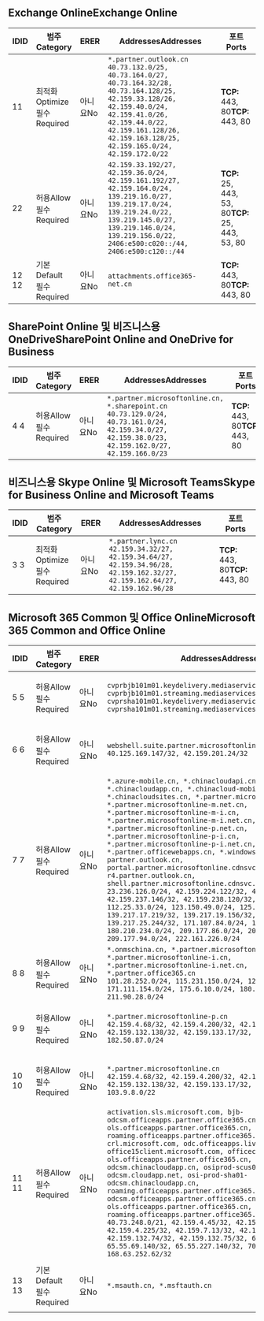 <!--THIS FILE IS AUTOMATICALLY GENERATED. MANUAL CHANGES WILL BE OVERWRITTEN.-->
<!--Please contact the Office 365 Endpoints team with any questions.-->
<!--China endpoints version 2019072900-->
<!--File generated 2019-07-29 11:00:19.8043-->

## <a name="exchange-online"></a><span data-ttu-id="38234-101">Exchange Online</span><span class="sxs-lookup"><span data-stu-id="38234-101">Exchange Online</span></span>

<span data-ttu-id="38234-102">ID</span><span class="sxs-lookup"><span data-stu-id="38234-102">ID</span></span> | <span data-ttu-id="38234-103">범주</span><span class="sxs-lookup"><span data-stu-id="38234-103">Category</span></span> | <span data-ttu-id="38234-104">ER</span><span class="sxs-lookup"><span data-stu-id="38234-104">ER</span></span> | <span data-ttu-id="38234-105">Addresses</span><span class="sxs-lookup"><span data-stu-id="38234-105">Addresses</span></span> | <span data-ttu-id="38234-106">포트</span><span class="sxs-lookup"><span data-stu-id="38234-106">Ports</span></span>
-- | -------------------- | -- | --------------------------------------------------------------------------------------------------------------------------------------------------------------------------------------------------------------------------------------- | ------------------------
<span data-ttu-id="38234-107">1</span><span class="sxs-lookup"><span data-stu-id="38234-107">1</span></span> | <span data-ttu-id="38234-108">최적화</span><span class="sxs-lookup"><span data-stu-id="38234-108">Optimize</span></span><BR><span data-ttu-id="38234-109">필수</span><span class="sxs-lookup"><span data-stu-id="38234-109">Required</span></span> | <span data-ttu-id="38234-110">아니요</span><span class="sxs-lookup"><span data-stu-id="38234-110">No</span></span> | `*.partner.outlook.cn`<BR>`40.73.132.0/25, 40.73.164.0/27, 40.73.164.32/28, 40.73.164.128/25, 42.159.33.128/26, 42.159.40.0/24, 42.159.41.0/26, 42.159.44.0/22, 42.159.161.128/26, 42.159.163.128/25, 42.159.165.0/24, 42.159.172.0/22` | <span data-ttu-id="38234-111">**TCP:** 443, 80</span><span class="sxs-lookup"><span data-stu-id="38234-111">**TCP:** 443, 80</span></span>
<span data-ttu-id="38234-112">2</span><span class="sxs-lookup"><span data-stu-id="38234-112">2</span></span> | <span data-ttu-id="38234-113">허용</span><span class="sxs-lookup"><span data-stu-id="38234-113">Allow</span></span><BR><span data-ttu-id="38234-114">필수</span><span class="sxs-lookup"><span data-stu-id="38234-114">Required</span></span> | <span data-ttu-id="38234-115">아니요</span><span class="sxs-lookup"><span data-stu-id="38234-115">No</span></span> | `42.159.33.192/27, 42.159.36.0/24, 42.159.161.192/27, 42.159.164.0/24, 139.219.16.0/27, 139.219.17.0/24, 139.219.24.0/22, 139.219.145.0/27, 139.219.146.0/24, 139.219.156.0/22, 2406:e500:c020::/44, 2406:e500:c120::/44` | <span data-ttu-id="38234-116">**TCP:** 25, 443, 53, 80</span><span class="sxs-lookup"><span data-stu-id="38234-116">**TCP:** 25, 443, 53, 80</span></span>
<span data-ttu-id="38234-117">12 </span><span class="sxs-lookup"><span data-stu-id="38234-117">12</span></span> | <span data-ttu-id="38234-118">기본</span><span class="sxs-lookup"><span data-stu-id="38234-118">Default</span></span><BR><span data-ttu-id="38234-119">필수</span><span class="sxs-lookup"><span data-stu-id="38234-119">Required</span></span> | <span data-ttu-id="38234-120">아니요</span><span class="sxs-lookup"><span data-stu-id="38234-120">No</span></span> | `attachments.office365-net.cn` | <span data-ttu-id="38234-121">**TCP:** 443, 80</span><span class="sxs-lookup"><span data-stu-id="38234-121">**TCP:** 443, 80</span></span>

## <a name="sharepoint-online-and-onedrive-for-business"></a><span data-ttu-id="38234-122">SharePoint Online 및 비즈니스용 OneDrive</span><span class="sxs-lookup"><span data-stu-id="38234-122">SharePoint Online and OneDrive for Business</span></span>

<span data-ttu-id="38234-123">ID</span><span class="sxs-lookup"><span data-stu-id="38234-123">ID</span></span> | <span data-ttu-id="38234-124">범주</span><span class="sxs-lookup"><span data-stu-id="38234-124">Category</span></span> | <span data-ttu-id="38234-125">ER</span><span class="sxs-lookup"><span data-stu-id="38234-125">ER</span></span> | <span data-ttu-id="38234-126">Addresses</span><span class="sxs-lookup"><span data-stu-id="38234-126">Addresses</span></span> | <span data-ttu-id="38234-127">포트</span><span class="sxs-lookup"><span data-stu-id="38234-127">Ports</span></span>
-- | ----------------- | -- | ----------------------------------------------------------------------------------------------------------------------------------------------------- | ----------------
<span data-ttu-id="38234-128">4 </span><span class="sxs-lookup"><span data-stu-id="38234-128">4</span></span> | <span data-ttu-id="38234-129">허용</span><span class="sxs-lookup"><span data-stu-id="38234-129">Allow</span></span><BR><span data-ttu-id="38234-130">필수</span><span class="sxs-lookup"><span data-stu-id="38234-130">Required</span></span> | <span data-ttu-id="38234-131">아니요</span><span class="sxs-lookup"><span data-stu-id="38234-131">No</span></span> | `*.partner.microsoftonline.cn, *.sharepoint.cn`<BR>`40.73.129.0/24, 40.73.161.0/24, 42.159.34.0/27, 42.159.38.0/23, 42.159.162.0/27, 42.159.166.0/23` | <span data-ttu-id="38234-132">**TCP:** 443, 80</span><span class="sxs-lookup"><span data-stu-id="38234-132">**TCP:** 443, 80</span></span>

## <a name="skype-for-business-online-and-microsoft-teams"></a><span data-ttu-id="38234-133">비즈니스용 Skype Online 및 Microsoft Teams</span><span class="sxs-lookup"><span data-stu-id="38234-133">Skype for Business Online and Microsoft Teams</span></span>

<span data-ttu-id="38234-134">ID</span><span class="sxs-lookup"><span data-stu-id="38234-134">ID</span></span> | <span data-ttu-id="38234-135">범주</span><span class="sxs-lookup"><span data-stu-id="38234-135">Category</span></span> | <span data-ttu-id="38234-136">ER</span><span class="sxs-lookup"><span data-stu-id="38234-136">ER</span></span> | <span data-ttu-id="38234-137">Addresses</span><span class="sxs-lookup"><span data-stu-id="38234-137">Addresses</span></span> | <span data-ttu-id="38234-138">포트</span><span class="sxs-lookup"><span data-stu-id="38234-138">Ports</span></span>
-- | -------------------- | -- | -------------------------------------------------------------------------------------------------------------------------------- | ----------------
<span data-ttu-id="38234-139">3 </span><span class="sxs-lookup"><span data-stu-id="38234-139">3</span></span> | <span data-ttu-id="38234-140">최적화</span><span class="sxs-lookup"><span data-stu-id="38234-140">Optimize</span></span><BR><span data-ttu-id="38234-141">필수</span><span class="sxs-lookup"><span data-stu-id="38234-141">Required</span></span> | <span data-ttu-id="38234-142">아니요</span><span class="sxs-lookup"><span data-stu-id="38234-142">No</span></span> | `*.partner.lync.cn`<BR>`42.159.34.32/27, 42.159.34.64/27, 42.159.34.96/28, 42.159.162.32/27, 42.159.162.64/27, 42.159.162.96/28` | <span data-ttu-id="38234-143">**TCP:** 443, 80</span><span class="sxs-lookup"><span data-stu-id="38234-143">**TCP:** 443, 80</span></span>

## <a name="microsoft-365-common-and-office-online"></a><span data-ttu-id="38234-144">Microsoft 365 Common 및 Office Online</span><span class="sxs-lookup"><span data-stu-id="38234-144">Microsoft 365 Common and Office Online</span></span>

<span data-ttu-id="38234-145">ID</span><span class="sxs-lookup"><span data-stu-id="38234-145">ID</span></span> | <span data-ttu-id="38234-146">범주</span><span class="sxs-lookup"><span data-stu-id="38234-146">Category</span></span> | <span data-ttu-id="38234-147">ER</span><span class="sxs-lookup"><span data-stu-id="38234-147">ER</span></span> | <span data-ttu-id="38234-148">Addresses</span><span class="sxs-lookup"><span data-stu-id="38234-148">Addresses</span></span> | <span data-ttu-id="38234-149">포트</span><span class="sxs-lookup"><span data-stu-id="38234-149">Ports</span></span>
-- | ------------------- | -- | ---------------------------------------------------------------------------------------------------------------------------------------------------------------------------------------------------------------------------------------------------------------------------------------------------------------------------------------------------------------------------------------------------------------------------------------------------------------------------------------------------------------------------------------------------------------------------------------------------------------------------------------------------------------------------------------------------------------------------------------------------------------------------------------------------------------------------------------------------------------------------------------------------------------------- | ----------------
<span data-ttu-id="38234-150">5 </span><span class="sxs-lookup"><span data-stu-id="38234-150">5</span></span> | <span data-ttu-id="38234-151">허용</span><span class="sxs-lookup"><span data-stu-id="38234-151">Allow</span></span><BR><span data-ttu-id="38234-152">필수</span><span class="sxs-lookup"><span data-stu-id="38234-152">Required</span></span> | <span data-ttu-id="38234-153">아니요</span><span class="sxs-lookup"><span data-stu-id="38234-153">No</span></span> | `cvprbjb101m01.keydelivery.mediaservices.chinacloudapi.cn, cvprbjb101m01.streaming.mediaservices.chinacloudapi.cn, cvprsha101m01.keydelivery.mediaservices.chinacloudapi.cn, cvprsha101m01.streaming.mediaservices.chinacloudapi.cn` | <span data-ttu-id="38234-154">**TCP:** 443, 80</span><span class="sxs-lookup"><span data-stu-id="38234-154">**TCP:** 443, 80</span></span>
<span data-ttu-id="38234-155">6 </span><span class="sxs-lookup"><span data-stu-id="38234-155">6</span></span> | <span data-ttu-id="38234-156">허용</span><span class="sxs-lookup"><span data-stu-id="38234-156">Allow</span></span><BR><span data-ttu-id="38234-157">필수</span><span class="sxs-lookup"><span data-stu-id="38234-157">Required</span></span> | <span data-ttu-id="38234-158">아니요</span><span class="sxs-lookup"><span data-stu-id="38234-158">No</span></span> | `webshell.suite.partner.microsoftonline.cn`<BR>`40.125.169.147/32, 42.159.201.24/32` | <span data-ttu-id="38234-159">**TCP:** 443, 80</span><span class="sxs-lookup"><span data-stu-id="38234-159">**TCP:** 443, 80</span></span>
<span data-ttu-id="38234-160">7 </span><span class="sxs-lookup"><span data-stu-id="38234-160">7</span></span> | <span data-ttu-id="38234-161">허용</span><span class="sxs-lookup"><span data-stu-id="38234-161">Allow</span></span><BR><span data-ttu-id="38234-162">필수</span><span class="sxs-lookup"><span data-stu-id="38234-162">Required</span></span> | <span data-ttu-id="38234-163">아니요</span><span class="sxs-lookup"><span data-stu-id="38234-163">No</span></span> | `*.azure-mobile.cn, *.chinacloudapi.cn, *.chinacloudapp.cn, *.chinacloud-mobile.cn, *.chinacloudsites.cn, *.partner.microsoftonline-m.cn, *.partner.microsoftonline-m.net.cn, *.partner.microsoftonline-m-i.cn, *.partner.microsoftonline-m-i.net.cn, *.partner.microsoftonline-p.net.cn, *.partner.microsoftonline-p-i.cn, *.partner.microsoftonline-p-i.net.cn, *.partner.officewebapps.cn, *.windowsazure.cn, partner.outlook.cn, portal.partner.microsoftonline.cdnsvc.com, r4.partner.outlook.cn, shell.partner.microsoftonline.cdnsvc.com`<BR>`23.236.126.0/24, 42.159.224.122/32, 42.159.233.91/32, 42.159.237.146/32, 42.159.238.120/32, 58.68.168.0/24, 112.25.33.0/24, 123.150.49.0/24, 125.65.247.0/24, 139.217.17.219/32, 139.217.19.156/32, 139.217.21.3/32, 139.217.25.244/32, 171.107.84.0/24, 180.210.232.0/24, 180.210.234.0/24, 209.177.86.0/24, 209.177.90.0/24, 209.177.94.0/24, 222.161.226.0/24` | <span data-ttu-id="38234-164">**TCP:** 443, 80</span><span class="sxs-lookup"><span data-stu-id="38234-164">**TCP:** 443, 80</span></span>
<span data-ttu-id="38234-165">8 </span><span class="sxs-lookup"><span data-stu-id="38234-165">8</span></span> | <span data-ttu-id="38234-166">허용</span><span class="sxs-lookup"><span data-stu-id="38234-166">Allow</span></span><BR><span data-ttu-id="38234-167">필수</span><span class="sxs-lookup"><span data-stu-id="38234-167">Required</span></span> | <span data-ttu-id="38234-168">아니요</span><span class="sxs-lookup"><span data-stu-id="38234-168">No</span></span> | `*.onmschina.cn, *.partner.microsoftonline.net.cn, *.partner.microsoftonline-i.cn, *.partner.microsoftonline-i.net.cn, *.partner.office365.cn`<BR>`101.28.252.0/24, 115.231.150.0/24, 123.235.32.0/24, 171.111.154.0/24, 175.6.10.0/24, 180.210.229.0/24, 211.90.28.0/24` | <span data-ttu-id="38234-169">**TCP:** 443, 80</span><span class="sxs-lookup"><span data-stu-id="38234-169">**TCP:** 443, 80</span></span>
<span data-ttu-id="38234-170">9 </span><span class="sxs-lookup"><span data-stu-id="38234-170">9</span></span> | <span data-ttu-id="38234-171">허용</span><span class="sxs-lookup"><span data-stu-id="38234-171">Allow</span></span><BR><span data-ttu-id="38234-172">필수</span><span class="sxs-lookup"><span data-stu-id="38234-172">Required</span></span> | <span data-ttu-id="38234-173">아니요</span><span class="sxs-lookup"><span data-stu-id="38234-173">No</span></span> | `*.partner.microsoftonline-p.cn`<BR>`42.159.4.68/32, 42.159.4.200/32, 42.159.7.156/32, 42.159.132.138/32, 42.159.133.17/32, 42.159.135.78/32, 182.50.87.0/24` | <span data-ttu-id="38234-174">**TCP:** 443, 80</span><span class="sxs-lookup"><span data-stu-id="38234-174">**TCP:** 443, 80</span></span>
<span data-ttu-id="38234-175">10 </span><span class="sxs-lookup"><span data-stu-id="38234-175">10</span></span> | <span data-ttu-id="38234-176">허용</span><span class="sxs-lookup"><span data-stu-id="38234-176">Allow</span></span><BR><span data-ttu-id="38234-177">필수</span><span class="sxs-lookup"><span data-stu-id="38234-177">Required</span></span> | <span data-ttu-id="38234-178">아니요</span><span class="sxs-lookup"><span data-stu-id="38234-178">No</span></span> | `*.partner.microsoftonline.cn`<BR>`42.159.4.68/32, 42.159.4.200/32, 42.159.7.156/32, 42.159.132.138/32, 42.159.133.17/32, 42.159.135.78/32, 103.9.8.0/22` | <span data-ttu-id="38234-179">**TCP:** 443, 80</span><span class="sxs-lookup"><span data-stu-id="38234-179">**TCP:** 443, 80</span></span>
<span data-ttu-id="38234-180">11 </span><span class="sxs-lookup"><span data-stu-id="38234-180">11</span></span> | <span data-ttu-id="38234-181">허용</span><span class="sxs-lookup"><span data-stu-id="38234-181">Allow</span></span><BR><span data-ttu-id="38234-182">필수</span><span class="sxs-lookup"><span data-stu-id="38234-182">Required</span></span> | <span data-ttu-id="38234-183">아니요</span><span class="sxs-lookup"><span data-stu-id="38234-183">No</span></span> | `activation.sls.microsoft.com, bjb-odcsm.officeapps.partner.office365.cn, bjb-ols.officeapps.partner.office365.cn, bjb-roaming.officeapps.partner.office365.cn, crl.microsoft.com, odc.officeapps.live.com, office15client.microsoft.com, officecdn.microsoft.com, ols.officeapps.partner.office365.cn, osi-prod-bjb01-odcsm.chinacloudapp.cn, osiprod-scus01-odcsm.cloudapp.net, osi-prod-sha01-odcsm.chinacloudapp.cn, roaming.officeapps.partner.office365.cn, sha-odcsm.officeapps.partner.office365.cn, sha-ols.officeapps.partner.office365.cn, sha-roaming.officeapps.partner.office365.cn`<BR>`40.73.248.0/21, 42.159.4.45/32, 42.159.4.50/32, 42.159.4.225/32, 42.159.7.13/32, 42.159.132.73/32, 42.159.132.74/32, 42.159.132.75/32, 65.52.98.231/32, 65.55.69.140/32, 65.55.227.140/32, 70.37.81.47/32, 168.63.252.62/32` | <span data-ttu-id="38234-184">**TCP:** 443, 80</span><span class="sxs-lookup"><span data-stu-id="38234-184">**TCP:** 443, 80</span></span>
<span data-ttu-id="38234-185">13 </span><span class="sxs-lookup"><span data-stu-id="38234-185">13</span></span> | <span data-ttu-id="38234-186">기본</span><span class="sxs-lookup"><span data-stu-id="38234-186">Default</span></span><BR><span data-ttu-id="38234-187">필수</span><span class="sxs-lookup"><span data-stu-id="38234-187">Required</span></span> | <span data-ttu-id="38234-188">아니요</span><span class="sxs-lookup"><span data-stu-id="38234-188">No</span></span> | `*.msauth.cn, *.msftauth.cn` | <span data-ttu-id="38234-189">**TCP:** 443, 80</span><span class="sxs-lookup"><span data-stu-id="38234-189">**TCP:** 443, 80</span></span>
